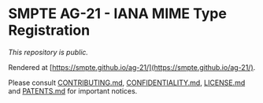 # SMPTE AG-21 - IANA MIME Type Registration

_This repository is *public*._

Rendered at [https://smpte.github.io/ag-21/](https://smpte.github.io/ag-21/).

Please consult [CONTRIBUTING.md](./CONTRIBUTING.md), [CONFIDENTIALITY.md](./CONFIDENTIALITY.md), [LICENSE.md](./LICENSE.md) and
[PATENTS.md](./PATENTS.md) for important notices.
